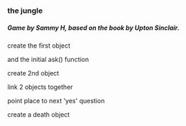 ### the jungle
##### Game by Sammy H, based on the book by Upton Sinclair.

create the first object  

and the initial ask() function 

create 2nd object 

link 2 objects together

point place to next 'yes' question

create a death object
